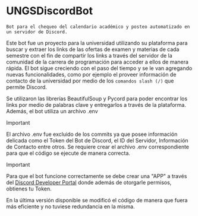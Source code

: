 # UNGSDiscordBot
`Bot para el chequeo del calendario académico y posteo automatizado en un servidor de Discord.`

Este bot fue un proyecto para la universidad utilizando su plataforma para buscar y extraer los links de las ofertas de examen y materias de cada semestre con el fin de compartir los links a través del servidor de la comunidad de la carrera de programación para acceder a ellos de manera rápida. El bot sigue creciendo con el paso del tiempo y se le van agregando nuevas funcionalidades, como por ejemplo el proveer información de contacto de la universidad por medio de los `comandos slash (/)` que permite Discord.

Se utilizaron las librerías BeautifulSoup y Pycord para poder encontrar los links por medio de palabras clave y entregarlos a través de la plataforma. Además, el bot utiliza un archivo .env

>[!IMPORTANT]
> El archivo .env fue excluido de los commits ya que posee información delicada como el Token del Bot de Discord, el ID del Servidor, Información de Contacto entre otros.
> Se requiere crear el archivo .env correspondiente para que el código se ejecute de manera correcta.

>[!IMPORTANT]
> Para que el bot funcione correctamente se debe crear una "APP" a través del [Discord Developer Portal](https://discord.com/developers/applications/) donde además de otorgarle permisos, obtienes tu Token.

En la última versión disponible se modificó el código de manera que fuera más eficiente y no tuviese redundancia en la misma. 
